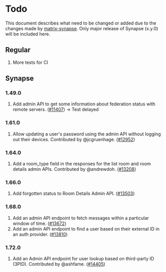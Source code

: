 # Todo
This document describes what need to be changed or added due to the changes made by [matrix-synapse](https://github.com/matrix-org/synapse/releases). Only major release of Synapse (x.y.0) will be included here.

## Regular
1. More tests for CI

## Synapse
### 1.49.0
1. Add admin API to get some information about federation status with remote servers. ([#11407](https://github.com/matrix-org/synapse/issues/11407)) -> Test delayed

### 1.61.0
1. Allow updating a user's password using the admin API without logging out their devices. Contributed by @jcgruenhage. ([#12952](https://github.com/matrix-org/synapse/issues/12952))

### 1.64.0
1. Add a room_type field in the responses for the list room and room details admin APIs. Contributed by @andrewdoh. ([#13208](https://github.com/matrix-org/synapse/issues/13208))

### 1.66.0
1. Add forgotten status to Room Details Admin API. ([#13503](https://github.com/matrix-org/synapse/issues/13503))

### 1.68.0
1. Add an admin API endpoint to fetch messages within a particular window of time. ([#13672](https://github.com/matrix-org/synapse/issues/13672))
2. Add an admin API endpoint to find a user based on their external ID in an auth provider. ([#13810](https://github.com/matrix-org/synapse/issues/13810))

### 1.72.0
1. Add an Admin API endpoint for user lookup based on third-party ID (3PID). Contributed by @ashfame. ([#14405](https://github.com/matrix-org/synapse/issues/14405))

